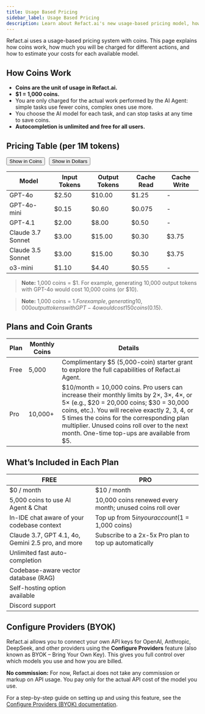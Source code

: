 ```yaml
---
title: Usage Based Pricing
sidebar_label: Usage Based Pricing
description: Learn about Refact.ai's new usage-based pricing model, how much you will be charged, and see a detailed per-model cost table.
---
```


Refact.ai uses a usage-based pricing system with coins. This page explains how coins work, how much you will be charged for different actions, and how to estimate your costs for each available model.

## How Coins Work

- **Coins are the unit of usage in Refact.ai.**
- **$1 = 1,000 coins.**
- You are only charged for the actual work performed by the AI Agent: simple tasks use fewer coins, complex ones use more.
- You choose the AI model for each task, and can stop tasks at any time to save coins.
- **Autocompletion is unlimited and free for all users.**

## Pricing Table (per 1M tokens)

<div id="pricing-toggle" style="margin-bottom: 1em;">
  <button id="show-coins" style="margin-right: 0.5em;">Show in Coins</button>
  <button id="show-dollars">Show in Dollars</button>
</div>

<table id="pricing-table">
  <thead>
    <tr>
      <th>Model</th>
      <th>Input Tokens</th>
      <th>Output Tokens</th>
      <th>Cache Read</th>
      <th>Cache Write</th>
    </tr>
  </thead>
  <tbody>
    <tr>
      <td>GPT-4o</td>
      <td data-coins="2500" data-dollars="2.50">$2.50</td>
      <td data-coins="10000" data-dollars="10.00">$10.00</td>
      <td data-coins="1250" data-dollars="1.25">$1.25</td>
      <td>-</td>
    </tr>
    <tr>
      <td>GPT-4o-mini</td>
      <td data-coins="150" data-dollars="0.15">$0.15</td>
      <td data-coins="600" data-dollars="0.60">$0.60</td>
      <td data-coins="75" data-dollars="0.075">$0.075</td>
      <td>-</td>
    </tr>
    <tr>
      <td>GPT-4.1</td>
      <td data-coins="2000" data-dollars="2.00">$2.00</td>
      <td data-coins="8000" data-dollars="8.00">$8.00</td>
      <td data-coins="500" data-dollars="0.50">$0.50</td>
      <td>-</td>
    </tr>
    <tr>
      <td>Claude 3.7 Sonnet</td>
      <td data-coins="3000" data-dollars="3.00">$3.00</td>
      <td data-coins="15000" data-dollars="15.00">$15.00</td>
      <td data-coins="300" data-dollars="0.30">$0.30</td>
      <td data-coins="3750" data-dollars="3.75">$3.75</td>
    </tr>
    <tr>
      <td>Claude 3.5 Sonnet</td>
      <td data-coins="3000" data-dollars="3.00">$3.00</td>
      <td data-coins="15000" data-dollars="15.00">$15.00</td>
      <td data-coins="300" data-dollars="0.30">$0.30</td>
      <td data-coins="3750" data-dollars="3.75">$3.75</td>
    </tr>
    <tr>
      <td>o3-mini</td>
      <td data-coins="1100" data-dollars="1.10">$1.10</td>
      <td data-coins="4400" data-dollars="4.40">$4.40</td>
      <td data-coins="550" data-dollars="0.55">$0.55</td>
      <td>-</td>
    </tr>
  </tbody>
</table>

<script>
const showCoinsBtn = document.getElementById('show-coins');
const showDollarsBtn = document.getElementById('show-dollars');
const table = document.getElementById('pricing-table');
function setTable(mode) {
  for (const row of table.tBodies[0].rows) {
    for (const cell of row.cells) {
      if (cell.dataset.coins && cell.dataset.dollars) {
        cell.textContent = mode === 'coins'
          ? cell.dataset.coins + ' coins'
          : '$' + Number(cell.dataset.dollars).toFixed(2);
      }
    }
  }
}
showCoinsBtn.onclick = () => setTable('coins');
showDollarsBtn.onclick = () => setTable('dollars');
</script>

> **Note:** 1,000 coins = $1. For example, generating 10,000 output tokens with GPT-4o would cost 10,000 coins (or $10).

> **Note:** 1,000 coins = $1. For example, generating 10,000 output tokens with GPT-4o would cost 150 coins ($0.15).

## Plans and Coin Grants

| Plan           | Monthly Coins | Details |
|----------------|--------------|---------|
| Free           | 5,000        | Complimentary $5 (5,000-coin) starter grant to explore the full capabilities of Refact.ai Agent. |
| Pro            | 10,000+      | $10/month = 10,000 coins. Pro users can increase their monthly limits by 2×, 3×, 4×, or 5× (e.g., $20 = 20,000 coins; $30 = 30,000 coins, etc.). You will receive exactly 2, 3, 4, or 5 times the coins for the corresponding plan multiplier. Unused coins roll over to the next month. One-time top-ups are available from $5. |

## What’s Included in Each Plan

| FREE           | PRO |
|----------------|-----|
| $0 / month     | $10 / month |
| 5,000 coins to use AI Agent & Chat | 10,000 coins renewed every month; unused coins roll over |
| In-IDE chat aware of your codebase context | Top up from $5 in your account ($1 = 1,000 coins) |
| Claude 3.7, GPT 4.1, 4o, Gemini 2.5 pro, and more | Subscribe to a 2x-5x Pro plan to top up automatically |
| Unlimited fast auto-completion | |
| Codebase-aware vector database (RAG) | |
| Self-hosting option available | |
| Discord support | |

## Configure Providers (BYOK)

Refact.ai allows you to connect your own API keys for OpenAI, Anthropic, DeepSeek, and other providers using the **Configure Providers** feature (also known as BYOK – Bring Your Own Key). This gives you full control over which models you use and how you are billed.

**No commission:** For now, Refact.ai does not take any commission or markup on API usage. You pay only for the actual API cost of the model you use.

For a step-by-step guide on setting up and using this feature, see the [Configure Providers (BYOK) documentation](/byok/).

